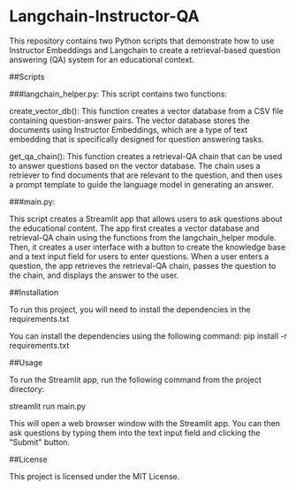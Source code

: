 # Langchain-Instructor-QA

This repository contains two Python scripts that demonstrate how to use Instructor Embeddings and Langchain to create a retrieval-based question answering (QA) system for an educational context.

##Scripts

###langchain_helper.py: This script contains two functions:

create_vector_db(): This function creates a vector database from a CSV file containing question-answer pairs. The vector database stores the documents using Instructor Embeddings, which            are a type of text embedding that is specifically designed for question answering tasks.
        
get_qa_chain(): This function creates a retrieval-QA chain that can be used to answer questions based on the vector database. The chain uses a retriever to find documents that are                  relevant  to the question, and then uses a prompt template to guide the language model in generating an answer.

###main.py: 

This script creates a Streamlit app that allows users to ask questions about the educational content. The app first creates a vector database and retrieval-QA chain using the functions from the langchain_helper module. Then, it creates a user interface with a button to create the knowledge base and a text input field for users to enter questions. When a user enters a question, the app retrieves the retrieval-QA chain, passes the question to the chain, and displays the answer to the user.

##Installation

To run this project, you will need to install the dependencies in the requirements.txt

You can install the dependencies using the following command: pip install -r requirements.txt

##Usage

To run the Streamlit app, run the following command from the project directory:

streamlit run main.py

This will open a web browser window with the Streamlit app. You can then ask questions by typing them into the text input field and clicking the "Submit" button.

##License

This project is licensed under the MIT License.
